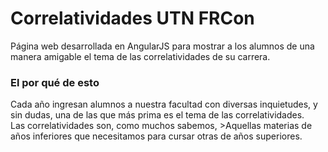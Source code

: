 # Correlatividades UTN FRCon
Página web desarrollada en AngularJS para mostrar a los alumnos de una manera amigable el tema de las correlatividades de su carrera.

### El por qué de esto
Cada año ingresan alumnos a nuestra facultad con diversas inquietudes, y sin dudas, una de las que más prima es el tema de las correlatividades.  
Las correlatividades son, como muchos sabemos,  >Aquellas materias de años inferiores que necesitamos para cursar otras de años superiores.  
